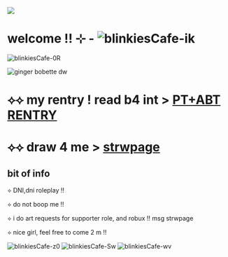 ![](https://komarev.com/ghpvc/?username=litteryzu&color=641c41&style=for-the-badge&label=PROFILE+VIEWS) 

#  welcome !! ⊹ -  ![blinkiesCafe-ik](https://github.com/user-attachments/assets/3683360d-a7be-4ac7-92c3-a017fb1ecffc)

![blinkiesCafe-0R](https://github.com/user-attachments/assets/820bd350-85ef-4d89-ad4e-508afcebeaba)


![ginger bobette dw](https://github.com/user-attachments/assets/6d12480e-ced4-4067-858f-b071811bcab8)





# ⟡⟡ my rentry ! read b4 int > [PT+ABT RENTRY](https://rentry.co/rn76am6h)


# ⟡⟡ draw 4 me >  [strwpage](https://yzuwi.straw.page) 

## bit of info 
⟡ DNI,dni roleplay !! 

⟡ do not boop me !!

⟡ i do art requests for supporter role, and robux !! msg strwpage 

⟡ nice girl, feel free to come 2 m !!

![blinkiesCafe-z0](https://github.com/user-attachments/assets/fa1629ea-3c75-4620-b682-eef899390b3e) ![blinkiesCafe-Sw](https://github.com/user-attachments/assets/42352588-08f8-4340-852f-03b65a79d9c2) ![blinkiesCafe-wv](https://github.com/user-attachments/assets/6a286a4d-8873-4d04-9a03-fac62bbdb3dd)






















